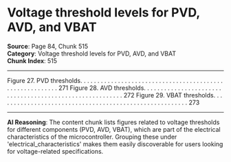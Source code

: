 # Voltage threshold levels for PVD, AVD, and VBAT

**Source**: Page 84, Chunk 515  
**Category**: Voltage threshold levels for PVD, AVD, and VBAT  
**Chunk Index**: 515

---

Figure 27. PVD thresholds. . . . . . . . . . . . . . . . . . . . . . . . . . . . . . . . . . . . . . . . . . . . . . . . . . . . . . . . . 271
Figure 28. AVD thresholds. . . . . . . . . . . . . . . . . . . . . . . . . . . . . . . . . . . . . . . . . . . . . . . . . . . . . . . . . 272
Figure 29. VBAT thresholds. . . . . . . . . . . . . . . . . . . . . . . . . . . . . . . . . . . . . . . . . . . . . . . . . . . . . . . . 273

---

**AI Reasoning**: The content chunk lists figures related to voltage thresholds for different components (PVD, AVD, VBAT), which are part of the electrical characteristics of the microcontroller. Grouping these under 'electrical_characteristics' makes them easily discoverable for users looking for voltage-related specifications.
